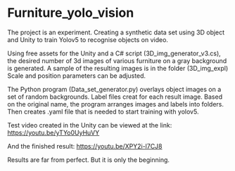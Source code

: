 # Furniture_yolo_vision
The project is an experiment.
Creating a synthetic data set using 3D object and Unity to train Yolov5 to recognise objects on video.

Using free assets for the Unity and a C# script (3D_img_generator_v3.cs), 
the desired number of 3d images of various furniture on a gray background is generated. 
A sample of the resulting images is in the folder (3D_img_expl)
Scale and position parameters can be adjusted.

The Python program (Data_set_generator.py) overlays object images on a set of random backgrounds.
Label files creat for each result image.
Based on the original name, the program arranges images and labels into folders.
Then creates .yaml file that is needed to start training with yolov5.

Test video created in the Unity can be viewed at the link:
https://youtu.be/yTYo0UyHuVY

And the finished result:
https://youtu.be/XPY2i-l7CJ8

Results are far from perfect. But it is only the beginning.
